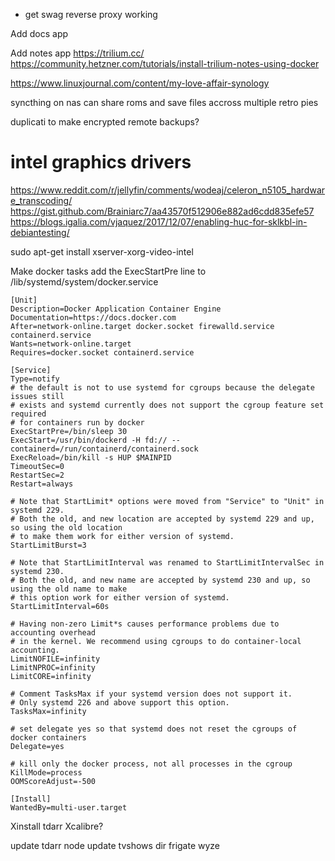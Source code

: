 
- get swag reverse proxy working

Add docs app


Add notes app
https://trilium.cc/
https://community.hetzner.com/tutorials/install-trilium-notes-using-docker

https://www.linuxjournal.com/content/my-love-affair-synology


syncthing on nas can share roms and save files accross multiple retro pies


duplicati to make encrypted remote backups?

# intel graphics drivers

https://www.reddit.com/r/jellyfin/comments/wodeaj/celeron_n5105_hardware_transcoding/
https://gist.github.com/Brainiarc7/aa43570f512906e882ad6cdd835efe57
https://blogs.igalia.com/vjaquez/2017/12/07/enabling-huc-for-sklkbl-in-debiantesting/

sudo apt-get install xserver-xorg-video-intel


Make docker tasks add the ExecStartPre line to 
 /lib/systemd/system/docker.service
 
```
[Unit]
Description=Docker Application Container Engine
Documentation=https://docs.docker.com
After=network-online.target docker.socket firewalld.service containerd.service
Wants=network-online.target
Requires=docker.socket containerd.service

[Service]
Type=notify
# the default is not to use systemd for cgroups because the delegate issues still
# exists and systemd currently does not support the cgroup feature set required
# for containers run by docker
ExecStartPre=/bin/sleep 30
ExecStart=/usr/bin/dockerd -H fd:// --containerd=/run/containerd/containerd.sock
ExecReload=/bin/kill -s HUP $MAINPID
TimeoutSec=0
RestartSec=2
Restart=always

# Note that StartLimit* options were moved from "Service" to "Unit" in systemd 229.
# Both the old, and new location are accepted by systemd 229 and up, so using the old location
# to make them work for either version of systemd.
StartLimitBurst=3

# Note that StartLimitInterval was renamed to StartLimitIntervalSec in systemd 230.
# Both the old, and new name are accepted by systemd 230 and up, so using the old name to make
# this option work for either version of systemd.
StartLimitInterval=60s

# Having non-zero Limit*s causes performance problems due to accounting overhead
# in the kernel. We recommend using cgroups to do container-local accounting.
LimitNOFILE=infinity
LimitNPROC=infinity
LimitCORE=infinity

# Comment TasksMax if your systemd version does not support it.
# Only systemd 226 and above support this option.
TasksMax=infinity

# set delegate yes so that systemd does not reset the cgroups of docker containers
Delegate=yes

# kill only the docker process, not all processes in the cgroup
KillMode=process
OOMScoreAdjust=-500

[Install]
WantedBy=multi-user.target

```


Xinstall tdarr
Xcalibre?

update tdarr node
update tvshows dir
frigate wyze